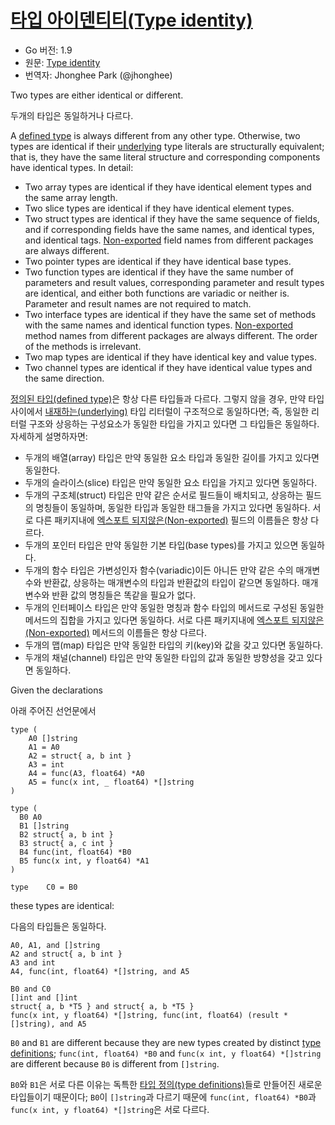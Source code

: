 # [타입 아이덴티티(Type identity)](#type-identity)

* Go 버전: 1.9
* 원문: [Type identity](https://golang.org/ref/spec#Type_identity)
* 번역자: Jhonghee Park (@jhonghee)

Two types are either identical or different.

두개의 타입은 동일하거나 다르다.

A <a href="#Type_definitions">defined type</a> is always different from any other type.
Otherwise, two types are identical if their <a href="#Types">underlying</a> type literals are
structurally equivalent; that is, they have the same literal structure and corresponding
components have identical types. In detail:

  * Two array types are identical if they have identical element types and the same array length.
  * Two slice types are identical if they have identical element types.
  * Two struct types are identical if they have the same sequence of fields, and if corresponding fields have the same names, and identical types, and identical tags. [Non-exported](/Declarations%20and%20scope/exported_identifiers.html) field names from different packages are always different.
  * Two pointer types are identical if they have identical base types.
  * Two function types are identical if they have the same number of parameters and result values, corresponding parameter and result types are identical, and either both functions are variadic or neither is. Parameter and result names are not required to match.
  * Two interface types are identical if they have the same set of methods with the same names and identical function types. [Non-exported](/Declarations%20and%20scope/exported_identifiers.html) method names from different packages are always different. The order of the methods is irrelevant.
  * Two map types are identical if they have identical key and value types.
  * Two channel types are identical if they have identical value types and the same direction.

[정의된 타입(defined type)](/Declarations%20and%20scope/type_declarations.html#type-definitions)은 항상 다른 타입들과 다르다. 그렇지 않을 경우, 만약 타입 사이에서 [내재하는(underlying)](/Types/) 타입 리터럴이 구조적으로 동일하다면; 즉, 동일한 리터럴 구조와 상응하는 구성요소가 동일한 타입을 가지고 있다면 그 타입들은 동일하다. 자세하게 설명하자면:

 * 두개의 배열(array) 타입은 만약 동일한 요소 타입과 동일한 길이를 가지고 있다면 동일한다.
 * 두개의 슬라이스(slice) 타입은 만약 동일한 요소 타입을 가지고 있다면 동일하다.
 * 두개의 구조체(struct) 타입은 만약 같은 순서로 필드들이 배치되고, 상응하는 필드의 명칭들이 동일하며, 동일한 타입과 동일한 태그들을 가지고 있다면 동일하다. 서로 다른 패키지내에 [엑스포트 되지않은(Non-exported)](/Declarations%20and%20scope/exported_identifiers.html) 필드의 이름들은 항상 다르다.
 * 두개의 포인터 타입은 만약 동일한 기본 타입(base types)를 가지고 있으면 동일하다.
 * 두개의 함수 타입은 가변성인자 함수(variadic)이든 아니든 만약 같은 수의 매개변수와 반환값, 상응하는 매개변수의 타입과 반환값의 타입이 같으면 동일하다. 매개변수와 반환 값의 명칭들은 똑같을 필요가 없다.
 * 두개의 인터페이스 타입은 만약 동일한 명칭과 함수 타입의 메서드로 구성된 동일한 메서드의 집합을 가지고 있다면 동일하다. 서로 다른 패키지내에 [엑스포트 되지않은(Non-exported)](/Declarations%20and%20scope/exported_identifiers.html) 메서드의 이름들은 항상 다르다.
 * 두개의 맵(map) 타입은 만약 동일한 타입의 키(key)와 값을 갖고 있다면 동일하다.
 * 두개의 채널(channel) 타입은 만약 동일한 타입의 값과 동일한 방향성을 갖고 있다면 동일하다.

Given the declarations

아래 주어진 선언문에서

```
type (
	A0 []string
	A1 = A0
	A2 = struct{ a, b int }
	A3 = int
	A4 = func(A3, float64) *A0
	A5 = func(x int, _ float64) *[]string
)

type (
  B0 A0
  B1 []string
  B2 struct{ a, b int }
  B3 struct{ a, c int }
  B4 func(int, float64) *B0
  B5 func(x int, y float64) *A1
)

type	C0 = B0
```

these types are identical:

다음의 타입들은 동일하다.

```
A0, A1, and []string
A2 and struct{ a, b int }
A3 and int
A4, func(int, float64) *[]string, and A5

B0 and C0
[]int and []int
struct{ a, b *T5 } and struct{ a, b *T5 }
func(x int, y float64) *[]string, func(int, float64) (result *[]string), and A5
```

`B0` and `B1` are different because they are new types created by distinct <a href="#Type_definitions">type definitions</a>; `func(int, float64) *B0` and `func(x int, y float64) *[]string` are different because `B0` is different from `[]string`.

`B0`와 `B1`은 서로 다른 이유는 독특한 [타입 정의(type definitions)](/Declarations%20and%20scope/type_declarations.html#type-definitions)들로 만들어진 새로운 타입들이기 때문이다; `B0`이 `[]string`과 다르기 때문에 `func(int, float64) *B0`과 `func(x int, y float64) *[]string`은 서로 다르다.
